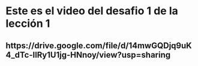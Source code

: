 <h1>Este es el video del desafio 1 de la lección 1</h1>

<h2>https://drive.google.com/file/d/14mwGQDjq9uK4_dTc-IlRy1U1jg-HNnoy/view?usp=sharing</h2>



